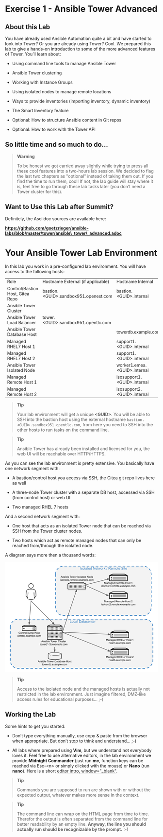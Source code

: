 # Exercise 1 - Ansible Tower Advanced

## About this Lab

You have already used Ansible Automation quite a bit and have started to
look into Tower? Or you are already using Tower? Cool. We prepared this
lab to give a hands-on introduction to some of the more advanced
features of Tower. You’ll learn about:

  - Using command line tools to manage Ansible Tower

  - Ansible Tower clustering

  - Working with Instance Groups

  - Using isolated nodes to manage remote locations

  - Ways to provide inventories (importing inventory, dynamic inventory)

  - The Smart Inventory feature

  - Optional: How to structure Ansible content in Git repos

  - Optional: How to work with the Tower API

## So little time and so much to do…

> **Warning**
>
> To be honest we got carried away slightly while trying to press all
> these cool features into a two-hours lab session. We decided to flag
> the last two chapters as "optional" instead of taking them out. If you
> find the time to run them, cool\! If not, the lab guide will stay
> where it is, feel free to go through these lab tasks later (you don’t
> need a Tower cluster for this).

## Want to Use this Lab after Summit?

Definitely, the Asciidoc sources are available here:

**https://github.com/goetzrieger/ansible-labs/blob/master/tower/ansible\_tower\_advanced.adoc**

# Your Ansible Tower Lab Environment

In this lab you work in a pre-configured lab environment. You will have
access to the following hosts:

|                                  |                                         |                                |
| -------------------------------- | --------------------------------------- | ------------------------------ |
| Role                             | Hostname External (if applicable)       | Hostname Internal              |
| Control/Bastion Host, Gitea Repo | bastion.&lt;GUID&gt;.sandbox951.openest.com | bastion.&lt;GUID&gt;.internal      |
| Ansible Tower Cluster            |                                         |                                |
| Ansible Tower Load Balancer      | tower.&lt;GUID&gt;.sandbox951.opentlc.com   |                                |
| Ansible Tower Database Host      |                                         | towerdb.example.com            |
| Managed RHEL7 Host 1             |                                         | support1.&lt;GUID&gt;.internal     |
| Managed RHEL7 Host 2             |                                         | support1.&lt;GUID&gt;.internal     |
| Ansible Tower Isolated Node      |                                         | worker1.emea.&lt;GUID&gt;.internal |
| Managed Remote Host 1            |                                         | isosupport1.&lt;GUID&gt;.internal  |
| Managed Remote Host 2            |                                         | isosupport2.&lt;GUID&gt;.internal  |

> **Tip**
>
> Your lab environment will get a unique **&lt;GUID&gt;**. You will be able
> to SSH into the bastion host using the external hostname
> `bastion.<GUID>.sandbox951.opentlc.com`, from here you need to SSH
> into the other hosts to run tasks on the command line.

> **Tip**
>
> Ansible Tower has already been installed and licensed for you, the web
> UI will be reachable over HTTP/HTTPS.

As you can see the lab environment is pretty extensive. You basically
have one network segment with:

  - A bastion/control host you access via SSH, the Gitea git repo lives
    here as well

  - A three-node Tower cluster with a separate DB host, accessed via SSH
    (from control host) or web UI

  - Two managed RHEL 7 hosts

And a second network segment with:

  - One host that acts as an isolated Tower node that can be reached via
    SSH from the Tower cluster nodes.

  - Two hosts which act as remote managed nodes that can only be reached
    from/through the isolated node.

A diagram says more then a thousand words:

![adv\_tower\_diagram.png](../images/adv_tower_diagram.png)

> **Tip**
>
> Access to the isolated node and the managed hosts is actually not
> restricted in the lab environment. Just imagine filtered, DMZ-like
> access rules for educational purposes… ;-)

## Working the Lab

Some hints to get you started:

  - Don’t type everything manually, use copy & paste from the browser
    when appropriate. But don’t stop to think and understand… ;-)

  - All labs where prepared using **Vim**, but we understand not
    everybody loves it. Feel free to use alternative editors, in the lab
    environment we provide **Midnight Commander** (just run **mc**,
    function keys can be reached via Esc-&lt;n&gt; or simply clicked with
    the mouse) or **Nano** (run **nano**). Here is a short [editor
    intro,
    window="\_blank"](http://people.redhat.com/grieger/editor_intro_rhel7.html).

> **Tip**
>
> Commands you are supposed to run are shown with or without the
> expected output, whatever makes more sense in the context.

> **Tip**
>
> The command line can wrap on the HTML page from time to time. Therefor
> the output is often separated from the command line for better
> readability by an empty line. **Anyway, the line you should actually
> run should be recognizable by the prompt.** :-)

